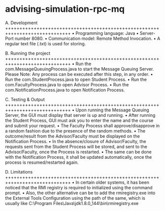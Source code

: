 # advising-simulation-rpc-mq
A. Development 
+++++++++++++++++++++++++++++++++++++++++++++++++++++++++++++++++++++++++++++
•	Programming language: Java
•	Server- Port number 8080.
•	Communication model: Remote Method Invocation.
•	A regular text file (.txt) is used for storing.

B. Running the project 
+++++++++++++++++++++++++++++++++++++++++++++++++++++++++++++++++++++++++++++
•	Run the com.MessageQueuingProcess.java to start the Message Queuing Server.
  Please Note: Any process can be executed after this step, in any order.
•	Run the com.StudentProcess.java to open Student Process.
•	Run the com.FacultyProcess.java to open Advisor Process.
•	Run the com.NotificationProcess.java to open Notification Process.

C. Testing & Output
+++++++++++++++++++++++++++++++++++++++++++++++++++++++++++++++++++++++++++++
•	Upon running the Message Queuing Server, the GUI must display that server is up and running.
•	After running the Student Process, GUI must ask you to enter the name and the course and submit your request.
•	The Faculty Process shall approve/disapprove in a random fashion due to the presence of the random methods.
•	The outcome/result from the Advisor/Faculty must be displayed on the Notification Process.
•	In the absence/closure of Advisor/Faculty, the requests sent from the Student Process will be stored, and sent to the Advisor/Faculty, once the Process is restarted.
•	The same can be done with the Notification Process, it shall be updated automatically, once the process is resumed/restarted again.

D. Limitations
+++++++++++++++++++++++++++++++++++++++++++++++++++++++++++++++++++++++++++++
•	In certain older systems, it has been noticed that the RMI registry is required to initialized using the command prompt. 
•	Also, the other alternative can be to add the rmiregistry.exe into the External Tools Configuration using the path of the same, which is usually like C:\Program Files\Java\jdk1.8.0_144\bin\rmiregistry.exe
